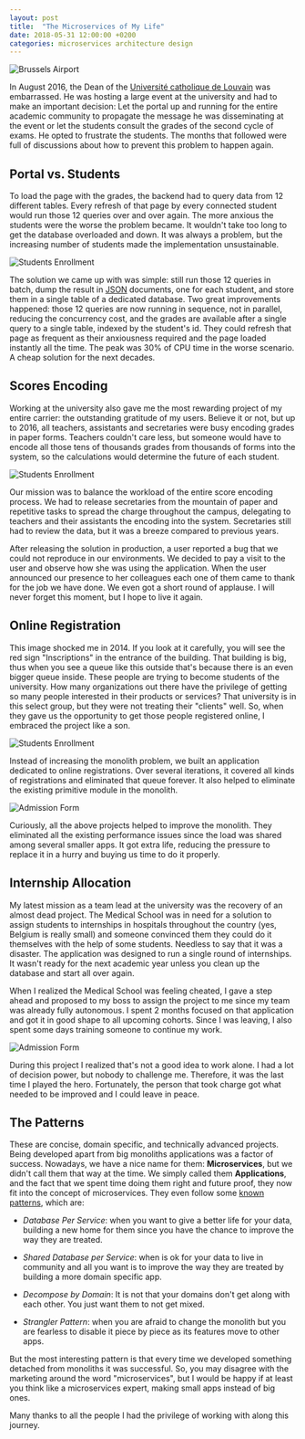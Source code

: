 ```yaml
---
layout: post
title:  "The Microservices of My Life"
date: 2018-05-31 12:00:00 +0200
categories: microservices architecture design
---
```


![Brussels Airport](/images/posts/louvain-la-neuve-grand-place.jpg)

In August 2016, the Dean of the [Université catholique de Louvain][uclouvain] was embarrassed. He was hosting a large event at the university and had to make an important decision: Let the portal up and running for the entire academic community to propagate the message he was disseminating at the event or let the students consult the grades of the second cycle of exams. He opted to frustrate the students. The months that followed were full of discussions about how to prevent this problem to happen again.

<!-- more -->

## Portal vs. Students

To load the page with the grades, the backend had to query data from 12 different tables. Every refresh of that page by every connected student would run those 12 queries over and over again. The more anxious the students were the worse the problem became. It wouldn't take too long to get the database overloaded and down. It was always a problem, but the increasing number of students made the implementation unsustainable.

![Students Enrollment](/images/posts/bureau-virtuel.jpg)

The solution we came up with was simple: still run those 12 queries in batch, dump the result in [JSON] documents, one for each student, and store them in a single table of a dedicated database. Two great improvements happened: those 12 queries are now running in sequence, not in parallel, reducing the concurrency cost, and the grades are available after a single query to a single table, indexed by the student's id. They could refresh that page as frequent as their anxiousness required and the page loaded instantly all the time. The peak was 30% of CPU time in the worse scenario. A cheap solution for the next decades.

## Scores Encoding

Working at the university also gave me the most rewarding project of my entire carrier: the outstanding gratitude of my users. Believe it or not, but up to 2016, all teachers, assistants and secretaries were busy encoding grades in paper forms. Teachers couldn't care less, but someone would have to encode all those tens of thousands grades from thousands of forms into the system, so the calculations would determine the future of each student.

![Students Enrollment](/images/posts/online_encoding.png)

Our mission was to balance the workload of the entire score encoding process. We had to release secretaries from the mountain of paper and repetitive tasks to spread the charge throughout the campus, delegating to teachers and their assistants the encoding into the system. Secretaries still had to review the data, but it was a breeze compared to previous years.

After releasing the solution in production, a user reported a bug that we could not reproduce in our environments. We decided to pay a visit to the user and observe how she was using the application. When the user announced our presence to her colleagues each one of them came to thank for the job we have done. We even got a short round of applause. I will never forget this moment, but I hope to live it again.

## Online Registration

This image shocked me in 2014. If you look at it carefully, you will see the red sign "Inscriptions" in the entrance of the building. That building is big, thus when you see a queue like this outside that's because there is an even bigger queue inside. These people are trying to become students of the university. How many organizations out there have the privilege of getting so many people interested in their products or services? That university is in this select group, but they were not treating their "clients" well. So, when they gave us the opportunity to get those people registered online, I embraced the project like a son.

![Students Enrollment](/images/posts/student-enrollment.jpg)

Instead of increasing the monolith problem, we built an application dedicated to online registrations. Over several iterations, it covered all kinds of registrations and eliminated that queue forever. It also helped to eliminate the existing primitive module in the monolith.

![Admission Form](/images/posts/admission-form.png)

Curiously, all the above projects helped to improve the monolith. They eliminated all the existing performance issues since the load was shared among several smaller apps. It got extra life, reducing the pressure to replace it in a hurry and buying us time to do it properly.

## Internship Allocation

My latest mission as a team lead at the university was the recovery of an almost dead project. The Medical School was in need for a solution to assign students to internships in hospitals throughout the country (yes, Belgium is really small) and someone convinced them they could do it themselves with the help of some students. Needless to say that it was a disaster. The application was designed to run a single round of internships. It wasn't ready for the next academic year unless you clean up the database and start all over again.

When I realized the Medical School was feeling cheated, I gave a step ahead and proposed to my boss to assign the project to me since my team was already fully autonomous. I spent 2 months focused on that application and got it in good shape to all upcoming cohorts. Since I was leaving, I also spent some days training someone to continue my work.

![Admission Form](/images/posts/internship-allocation.jpg)

During this project I realized that's not a good idea to work alone. I had a lot of decision power, but nobody to challenge me. Therefore, it was the last time I played the hero. Fortunately, the person that took charge got what needed to be improved and I could leave in peace.

## The Patterns

These are concise, domain specific, and technically advanced projects. Being developed apart from big monoliths applications was a factor of success. Nowadays, we have a nice name for them: **Microservices**, but we didn't call them that way at the time. We simply called them **Applications**, and the fact that we spent time doing them right and future proof, they now fit into the concept of microservices. They even follow some [known patterns][patterns], which are:

- _Database Per Service_: when you want to give a better life for your data, building a new home for them since you have the chance to improve the way they are treated.

- _Shared Database per Service_: when is ok for your data to live in community and all you want is to improve the way they are treated by building a more domain specific app.

- _Decompose by Domain_: It is not that your domains don't get along with each other. You just want them to not get mixed.

- _Strangler Pattern_: when you are afraid to change the monolith but you are fearless to disable it piece by piece as its features move to other apps.

But the most interesting pattern is that every time we developed something detached from monoliths it was successful. So, you may disagree with the marketing around the word "microservices", but I would be happy if at least you think like a microservices expert, making small apps instead of big ones.

Many thanks to all the people I had the privilege of working with along this journey.

[JSON]: https://json.org
[patterns]: https://github.com/htmfilho/htmfilho.github.io.git
[uclouvain]: https://uclouvain.be
